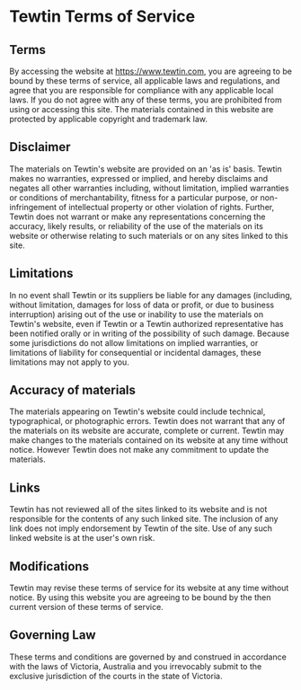 # Tewtin Terms of Service

## Terms

By accessing the website at https://www.tewtin.com, you are agreeing to be
bound by these terms of service, all applicable laws and regulations, and
agree that you are responsible for compliance with any applicable local laws.
If you do not agree with any of these terms, you are prohibited from using or
accessing this site. The materials contained in this website are protected by
applicable copyright and trademark law.


## Disclaimer

  
The materials on Tewtin's website are provided on an 'as is' basis. Tewtin
makes no warranties, expressed or implied, and hereby disclaims and negates
all other warranties including, without limitation, implied warranties or
conditions of merchantability, fitness for a particular purpose, or
non-infringement of intellectual property or other violation of rights.
Further, Tewtin does not warrant or make any representations concerning the
accuracy, likely results, or reliability of the use of the materials on its
website or otherwise relating to such materials or on any sites linked to
this site.

## Limitations

In no event shall Tewtin or its suppliers be liable for any damages
(including, without limitation, damages for loss of data or profit, or due
to business interruption) arising out of the use or inability to use the
materials on Tewtin's website, even if Tewtin or a Tewtin authorized
representative has been notified orally or in writing of the possibility of
such damage. Because some jurisdictions do not allow limitations on implied
warranties, or limitations of liability for consequential or incidental
damages, these limitations may not apply to you.

## Accuracy of materials

The materials appearing on Tewtin's website could include technical,
typographical, or photographic errors. Tewtin does not warrant that any of
the materials on its website are accurate, complete or current. Tewtin may
make changes to the materials contained on its website at any time without
notice. However Tewtin does not make any commitment to update the
materials.

## Links

Tewtin has not reviewed all of the sites linked to its website and is not
responsible for the contents of any such linked site. The inclusion of any
link does not imply endorsement by Tewtin of the site. Use of any such linked
website is at the user's own risk.

## Modifications

Tewtin may revise these terms of service for its website at any time
without notice. By using this website you are agreeing to be bound by the
then current version of these terms of service.

## Governing Law

These terms and conditions are governed by and construed in accordance with
the laws of Victoria, Australia and you irrevocably submit to the exclusive
jurisdiction of the courts in the state of Victoria.
